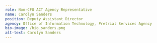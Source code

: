 ```yaml
---
role: Non-CFO ACT Agency Representative
name: Carolyn Sanders
position: Deputy Assistant Director
agency: Office of Information Technology, Pretrial Services Agency
bio-image: /bio_sanders.png
alt-text: Carolyn Sanders
---
```



